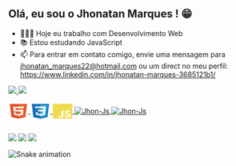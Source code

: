 ## Olá, eu sou o Jhonatan Marques ! 😁

- 👨🏿‍💻 Hoje eu trabalho com Desenvolvimento Web
- 📚 Estou estudando JavaScript 
- 📫 Para entrar em contato comigo, envie uma mensagem para jhonatan_marques22@hotmail.com ou 
um direct no meu perfil: https://www.linkedin.com/in/jhonatan-marques-3685121b1/

<div align="left">
  <a href="https://github.com/JhonatanMarques/">
  <img height="180em" src="https://github-readme-stats.vercel.app/api?username=JhonatanMarques&show_icons=true&theme=dracula&include_all_commits=true&count_private=true"/>
  <img height="180em" src="https://github-readme-stats.vercel.app/api/top-langs/?username=JhonatanMarques&layout=compact&langs_count=7&theme=dracula"/>
</div>
<div style="display: inline_block"><br>
  <img align="center" alt="Jhon-HTML" height="30" width="40" src="https://raw.githubusercontent.com/devicons/devicon/master/icons/html5/html5-original.svg">
  <img align="center" alt="Jhon-CSS" height="30" width="40" src="https://raw.githubusercontent.com/devicons/devicon/master/icons/css3/css3-original.svg">
  <img align="center" alt="Jhon-Js" height="30" width="40" src="https://raw.githubusercontent.com/devicons/devicon/master/icons/javascript/javascript-plain.svg">
  <img align="center" alt="Jhon-Js" height="30" width="40" src="https://cdn.jsdelivr.net/gh/devicons/devicon/icons/wordpress/wordpress-original.svg">
  <img align="center" alt="Jhon-Js" height="30" width="40" src="https://cdn.jsdelivr.net/gh/devicons/devicon/icons/woocommerce/woocommerce-original.svg">
</div>
  
  ##
 
<div> 
  <a href="https://instagram.com/eijhon777" target="_blank"><img src="https://img.shields.io/badge/-Instagram-%23E4405F?style=for-the-badge&logo=instagram&logoColor=white" target="_blank"></a>
  <a href = "mailto:jhonatan_marques22@hotmail.com"><img src="https://img.shields.io/badge/-Gmail-%23333?style=for-the-badge&logo=gmail&logoColor=white" target="_blank"></a>
  <a href="https://www.linkedin.com/in/jhonatan-marques-3685121b1/" target="_blank"><img src="https://img.shields.io/badge/-LinkedIn-%230077B5?style=for-the-badge&logo=linkedin&logoColor=white" target="_blank"></a> 
 
  ![Snake animation](https://github.com/JhonatanMarques/JhonatanMarques/blob/output/github-contribution-grid-snake.svg)

 
</div>
